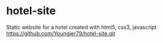 # hotel-site
Static website for a hotel created with html5, css3, javascript
https://github.com/Youngjer79/hotel-site.git
